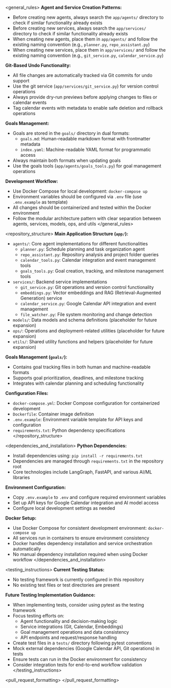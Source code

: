 <general_rules>
**Agent and Service Creation Patterns:**
- Before creating new agents, always search the `app/agents/` directory to check if similar functionality already exists
- Before creating new services, always search the `app/services/` directory to check if similar functionality already exists
- When creating new agents, place them in `app/agents/` and follow the existing naming convention (e.g., `planner.py`, `repo_assistant.py`)
- When creating new services, place them in `app/services/` and follow the existing naming convention (e.g., `git_service.py`, `calendar_service.py`)

**Git-Based Undo Functionality:**
- All file changes are automatically tracked via Git commits for undo support
- Use the git service (`app/services/git_service.py`) for version control operations
- Always provide dry-run previews before applying changes to files or calendar events
- Tag calendar events with metadata to enable safe deletion and rollback operations

**Goals Management:**
- Goals are stored in the `goals/` directory in dual formats:
  - `goals.md`: Human-readable markdown format with frontmatter metadata
  - `index.yaml`: Machine-readable YAML format for programmatic access
- Always maintain both formats when updating goals
- Use the goals tools (`app/agents/goals_tools.py`) for goal management operations

**Development Workflow:**
- Use Docker Compose for local development: `docker-compose up`
- Environment variables should be configured via `.env` file (use `.env.example` as template)
- All changes should be containerized and tested within the Docker environment
- Follow the modular architecture pattern with clear separation between agents, services, models, ops, and utils
</general_rules>

<repository_structure>
**Main Application Structure (`app/`):**
- `agents/`: Core agent implementations for different functionalities
  - `planner.py`: Schedule planning and task organization agent
  - `repo_assistant.py`: Repository analysis and project folder queries
  - `calendar_tools.py`: Calendar integration and event management tools
  - `goals_tools.py`: Goal creation, tracking, and milestone management tools
- `services/`: Backend service implementations
  - `git_service.py`: Git operations and version control functionality
  - `embeddings.py`: Vector embeddings and RAG (Retrieval-Augmented Generation) service
  - `calendar_service.py`: Google Calendar API integration and event management
  - `file_watcher.py`: File system monitoring and change detection
- `models/`: Data models and schema definitions (placeholder for future expansion)
- `ops/`: Operations and deployment-related utilities (placeholder for future expansion)
- `utils/`: Shared utility functions and helpers (placeholder for future expansion)

**Goals Management (`goals/`):**
- Contains goal tracking files in both human and machine-readable formats
- Supports goal prioritization, deadlines, and milestone tracking
- Integrates with calendar planning and scheduling functionality

**Configuration Files:**
- `docker-compose.yml`: Docker Compose configuration for containerized development
- `Dockerfile`: Container image definition
- `.env.example`: Environment variable template for API keys and configuration
- `requirements.txt`: Python dependency specifications
</repository_structure>

<dependencies_and_installation>
**Python Dependencies:**
- Install dependencies using: `pip install -r requirements.txt`
- Dependencies are managed through `requirements.txt` in the repository root
- Core technologies include LangGraph, FastAPI, and various AI/ML libraries

**Environment Configuration:**
- Copy `.env.example` to `.env` and configure required environment variables
- Set up API keys for Google Calendar integration and AI model access
- Configure local development settings as needed

**Docker Setup:**
- Use Docker Compose for consistent development environment: `docker-compose up`
- All services run in containers to ensure environment consistency
- Docker handles dependency installation and service orchestration automatically
- No manual dependency installation required when using Docker workflow
</dependencies_and_installation>

<testing_instructions>
**Current Testing Status:**
- No testing framework is currently configured in this repository
- No existing test files or test directories are present

**Future Testing Implementation Guidance:**
- When implementing tests, consider using pytest as the testing framework
- Focus testing efforts on:
  - Agent functionality and decision-making logic
  - Service integrations (Git, Calendar, Embeddings)
  - Goal management operations and data consistency
  - API endpoints and request/response handling
- Create test files in a `tests/` directory following pytest conventions
- Mock external dependencies (Google Calendar API, Git operations) in tests
- Ensure tests can run in the Docker environment for consistency
- Consider integration tests for end-to-end workflow validation
</testing_instructions>

<pull_request_formatting>
</pull_request_formatting>
